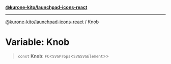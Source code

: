 [**@kurone-kito/launchpad-icons-react**](../README.md)

***

[@kurone-kito/launchpad-icons-react](../globals.md) / Knob

# Variable: Knob

> `const` **Knob**: `FC`\<`SVGProps`\<`SVGSVGElement`\>\>
